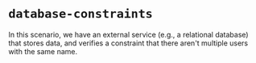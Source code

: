 # `database-constraints`

In this scenario, we have an external service (e.g., a relational database) that stores data, and verifies a constraint that there aren't multiple users with the same name.
